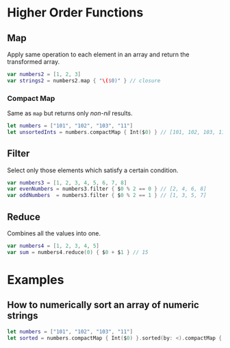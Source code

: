 # Higher Order Functions

## Map

Apply same operation to each element in an array and return the transformed array.

```swift
var numbers2 = [1, 2, 3]
var strings2 = numbers2.map { "\($0)" } // closure
```

### Compact Map

Same as `map` but returns only _non-nil_ results.

```swift
let numbers = ["101", "102", "103", "11"]
let unsortedInts = numbers.compactMap { Int($0) } // [101, 102, 103, 11]
```

## Filter


Select only those elements which satisfy a certain condition.

```swift
var numbers3 = [1, 2, 3, 4, 5, 6, 7, 8]
var evenNumbers = numbers3.filter { $0 % 2 == 0 } // [2, 4, 6, 8]
var oddNumbers  = numbers3.filter { $0 % 2 == 1 } // [1, 3, 5, 7]
```

## Reduce

Combines all the values into one.

```swift
var numbers4 = [1, 2, 3, 4, 5]
var sum = numbers4.reduce(0) { $0 + $1 } // 15
```

# Examples

## How to numerically sort an array of numeric strings

```swift
let numbers = ["101", "102", "103", "11"]
let sorted = numbers.compactMap { Int($0) }.sorted(by: <).compactMap { String($0) } // ["11", "101", "102", "103"]
```

